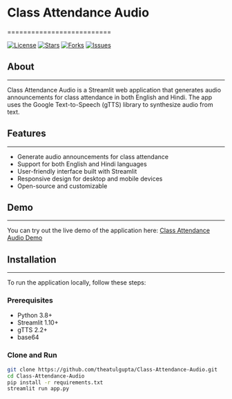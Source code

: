 # Class Attendance Audio

==========================

[![License](https://img.shields.io/github/license/theatulgupta/Class-Attendance-Audio)](LICENSE)
[![Stars](https://img.shields.io/github/stars/theatulgupta/Class-Attendance-Audio?style=social)](https://github.com/theatulgupta/Class-Attendance-Audio/stargazers)
[![Forks](https://img.shields.io/github/forks/theatulgupta/Class-Attendance-Audio?style=social)](https://github.com/theatulgupta/Class-Attendence-Audio/network/members)
[![Issues](https://img.shields.io/github/issues/theatulgupta/Class-Attendance-Audio)](https://github.com/theatulgupta/Class-Attendance-Audio/issues)

## About

---

Class Attendance Audio is a Streamlit web application that generates audio announcements for class attendance in both English and Hindi. The app uses the Google Text-to-Speech (gTTS) library to synthesize audio from text.

## Features

---

- Generate audio announcements for class attendance
- Support for both English and Hindi languages
- User-friendly interface built with Streamlit
- Responsive design for desktop and mobile devices
- Open-source and customizable

## Demo

---

You can try out the live demo of the application here: [Class Attendance Audio Demo](https://ayushgupta-attendence.streamlit.app/)

## Installation

---

To run the application locally, follow these steps:

### Prerequisites

- Python 3.8+
- Streamlit 1.10+
- gTTS 2.2+
- base64

### Clone and Run

```bash
git clone https://github.com/theatulgupta/Class-Attendance-Audio.git
cd Class-Attendance-Audio
pip install -r requirements.txt
streamlit run app.py
```
